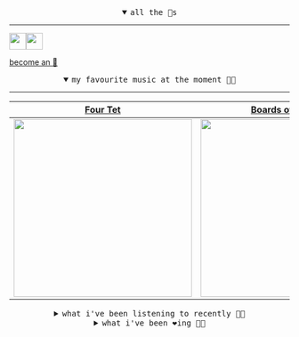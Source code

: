 <details open>

<summary align="center"><samp>all the 🥚s</samp></summary>
<hr />

<a href="https://github.com/pvinis"><img src="https://avatars.githubusercontent.com/u/100233?s=90&v=4" width="30" height="30" /><a href="https://github.com/maxPugh"><img src="https://avatars.githubusercontent.com/u/46350013?s=90&u=52a601eaa2d272b35477d096fe782ebf0a8a1f68&v=4" width="30" height="30" />

<samp><a href="https://github.com/bitttttten/bitttttten/stargazers">become an 🥚</a></samp>

</details>

<details open>

<summary align="center"><samp>my favourite music at the moment 🎵🎶</samp></summary>
<hr />

<!-- toc -->

| [Four Tet](https://open.spotify.com/artist/7Eu1txygG6nJttLHbZdQOh)                                                                                               | [Boards of Canada](https://open.spotify.com/artist/2VAvhf61GgLYmC6C8anyX1)                                                                                       | [Madlib](https://open.spotify.com/artist/5LhTec3c7dcqBvpLRWbMcf)                                                                                                 | [Aphex Twin](https://open.spotify.com/artist/6kBDZFXuLrZgHnvmPu9NsG)                                                                                             |
| ---------------------------------------------------------------------------------------------------------------------------------------------------------------- | ---------------------------------------------------------------------------------------------------------------------------------------------------------------- | ---------------------------------------------------------------------------------------------------------------------------------------------------------------- | ---------------------------------------------------------------------------------------------------------------------------------------------------------------- |
| [<img src="https://i.scdn.co/image/c68646bdcd569ea787764404081d140d55027f4f" width="320" height="auto">](https://open.spotify.com/artist/7Eu1txygG6nJttLHbZdQOh) | [<img src="https://i.scdn.co/image/c0b33a8d211600d70dcda3077d6a582da34321b0" width="320" height="auto">](https://open.spotify.com/artist/2VAvhf61GgLYmC6C8anyX1) | [<img src="https://i.scdn.co/image/e73ab683f7db79f808d05538cc4390b4e5d47804" width="320" height="auto">](https://open.spotify.com/artist/5LhTec3c7dcqBvpLRWbMcf) | [<img src="https://i.scdn.co/image/5630c4ae80c6d8cb16f021fdf5b4fc28c90420ab" width="320" height="auto">](https://open.spotify.com/artist/6kBDZFXuLrZgHnvmPu9NsG) |

<!-- tocstop -->

</details>

<details>

<summary align="center"><samp>what i've been listening to recently 🎵🎶</samp></summary>
<hr />

<!-- toc -->

| [Xtal<br />Aphex Twin](https://open.spotify.com/track/7o2AeQZzfCERsRmOM86EcB)                                                                                   | [Locked<br />Four Tet](https://open.spotify.com/track/1vBxzMZGCneeEemHVMw6Q3)                                                                                   | [Man Of Oil<br />Animal Collective](https://open.spotify.com/track/1iJdIZU5Ffgixa92wrcZZC)                                                                      | [Marilyn<br />Mount Kimbie, Micachu](https://open.spotify.com/track/5jJPcImQkogKdwsVS36zH7)                                                                     |
| --------------------------------------------------------------------------------------------------------------------------------------------------------------- | --------------------------------------------------------------------------------------------------------------------------------------------------------------- | --------------------------------------------------------------------------------------------------------------------------------------------------------------- | --------------------------------------------------------------------------------------------------------------------------------------------------------------- |
| [<img src="https://i.scdn.co/image/5630c4ae80c6d8cb16f021fdf5b4fc28c90420ab" width="320" height="auto">](https://open.spotify.com/track/7o2AeQZzfCERsRmOM86EcB) | [<img src="https://i.scdn.co/image/c68646bdcd569ea787764404081d140d55027f4f" width="320" height="auto">](https://open.spotify.com/track/1vBxzMZGCneeEemHVMw6Q3) | [<img src="https://i.scdn.co/image/db0a7f725199e834a41b8da0c9cfaa1c9f100e26" width="320" height="auto">](https://open.spotify.com/track/1iJdIZU5Ffgixa92wrcZZC) | [<img src="https://i.scdn.co/image/d784215c4b003f30d5622912584f4d21a1030269" width="320" height="auto">](https://open.spotify.com/track/5jJPcImQkogKdwsVS36zH7) |

<!-- tocstop -->

</details>

<details>

<summary align="center"><samp>what i've been ❤️ing 🎵🎶</samp></summary>
<hr />

<!-- toc -->

| [Song of the Foundling<br />Alabaster DePlume](https://open.spotify.com/album/738vl88CQbSR5h0eckrIIg)                                                           | [Khala My Friend<br />Amanaz](https://open.spotify.com/album/1oX2uFCr3pIDL5M2ByEmm3)                                                                            | [Olson<br />Boards of Canada](https://open.spotify.com/album/1vWnB0hYmluskQuzxwo25a)                                                                            | [IZ-US<br />Aphex Twin](https://open.spotify.com/album/0ofaIVDxemaYYQipgWRYKp)                                                                                  |
| --------------------------------------------------------------------------------------------------------------------------------------------------------------- | --------------------------------------------------------------------------------------------------------------------------------------------------------------- | --------------------------------------------------------------------------------------------------------------------------------------------------------------- | --------------------------------------------------------------------------------------------------------------------------------------------------------------- |
| [<img src="https://i.scdn.co/image/ab67616d0000b27328478e9e339363da686cb0f8" width="320" height="auto">](https://open.spotify.com/album/738vl88CQbSR5h0eckrIIg) | [<img src="https://i.scdn.co/image/ab67616d0000b2731a3e9f74688b6c8f7fe97751" width="320" height="auto">](https://open.spotify.com/album/1oX2uFCr3pIDL5M2ByEmm3) | [<img src="https://i.scdn.co/image/ab67616d0000b2730ddcb1077d30a5ffb59b6864" width="320" height="auto">](https://open.spotify.com/album/1vWnB0hYmluskQuzxwo25a) | [<img src="https://i.scdn.co/image/ab67616d0000b273c4d5de8930bbc762a68c0bc7" width="320" height="auto">](https://open.spotify.com/album/0ofaIVDxemaYYQipgWRYKp) |

<!-- tocstop -->

</details>
